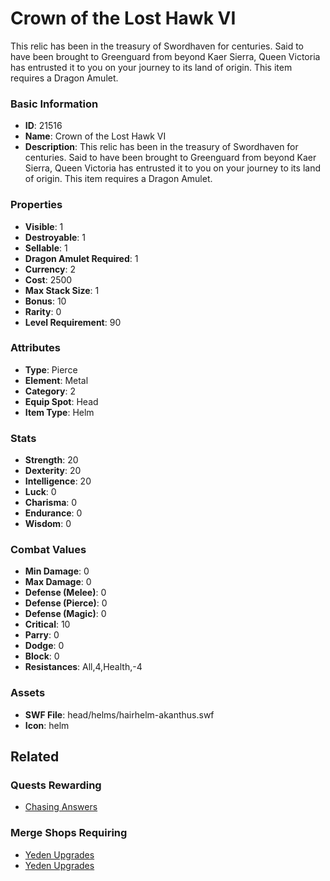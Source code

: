 # Crown of the Lost Hawk VI

This relic has been in the treasury of Swordhaven for centuries. Said to have been brought to Greenguard from beyond Kaer Sierra, Queen Victoria has entrusted it to you on your journey to its land of origin. This item requires a Dragon Amulet.

### Basic Information

- **ID**: 21516
- **Name**: Crown of the Lost Hawk VI
- **Description**: This relic has been in the treasury of Swordhaven for centuries. Said to have been brought to Greenguard from beyond Kaer Sierra, Queen Victoria has entrusted it to you on your journey to its land of origin. This item requires a Dragon Amulet.

### Properties

- **Visible**: 1
- **Destroyable**: 1
- **Sellable**: 1
- **Dragon Amulet Required**: 1
- **Currency**: 2
- **Cost**: 2500
- **Max Stack Size**: 1
- **Bonus**: 10
- **Rarity**: 0
- **Level Requirement**: 90

### Attributes

- **Type**: Pierce
- **Element**: Metal
- **Category**: 2
- **Equip Spot**: Head
- **Item Type**: Helm

### Stats

- **Strength**: 20
- **Dexterity**: 20
- **Intelligence**: 20
- **Luck**: 0
- **Charisma**: 0
- **Endurance**: 0
- **Wisdom**: 0

### Combat Values

- **Min Damage**: 0
- **Max Damage**: 0
- **Defense (Melee)**: 0
- **Defense (Pierce)**: 0
- **Defense (Magic)**: 0
- **Critical**: 10
- **Parry**: 0
- **Dodge**: 0
- **Block**: 0
- **Resistances**: All,4,Health,-4

### Assets

- **SWF File**: head/helms/hairhelm-akanthus.swf
- **Icon**: helm

## Related

### Quests Rewarding

- [Chasing Answers](../quests/2038-chasing-answers.md)

### Merge Shops Requiring

- [Yeden Upgrades](../merge-shops/413-yeden-upgrades.md)
- [Yeden Upgrades](../merge-shops/421-yeden-upgrades.md)

